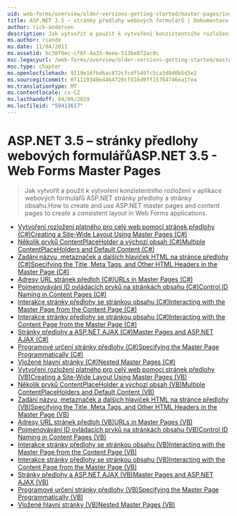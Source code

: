 ```yaml
---
uid: web-forms/overview/older-versions-getting-started/master-pages/index
title: ASP.NET 3.5 – stránky předlohy webových formulářů | Dokumentace Microsoftu
author: rick-anderson
description: Jak vytvořit a použít k vytvoření konzistentního rozložení v aplikace webových formulářů ASP.NET stránky předlohy a stránky obsahu.
ms.author: riande
ms.date: 11/04/2011
ms.assetid: bc30f0ec-cf8f-4a33-9eee-513be872ac9c
msc.legacyurl: /web-forms/overview/older-versions-getting-started/master-pages
msc.type: chapter
ms.openlocfilehash: 9119e16fbd6ac872cfcdf5497c5ca3d8d0b5d5e2
ms.sourcegitcommit: 0f1119340e4464720cfd16d0ff15764746ea1fea
ms.translationtype: MT
ms.contentlocale: cs-CZ
ms.lasthandoff: 04/09/2019
ms.locfileid: "59413617"
---
```

# <a name="aspnet-35---web-forms-master-pages"></a><span data-ttu-id="0e04a-103">ASP.NET 3.5 – stránky předlohy webových formulářů</span><span class="sxs-lookup"><span data-stu-id="0e04a-103">ASP.NET 3.5 - Web Forms Master Pages</span></span>

> <span data-ttu-id="0e04a-104">Jak vytvořit a použít k vytvoření konzistentního rozložení v aplikace webových formulářů ASP.NET stránky předlohy a stránky obsahu.</span><span class="sxs-lookup"><span data-stu-id="0e04a-104">How to create and use ASP.NET master pages and content pages to create a consistent layout in Web Forms applications.</span></span>


- [<span data-ttu-id="0e04a-105">Vytvoření rozložení platného pro celý web pomocí stránek předlohy (C#)</span><span class="sxs-lookup"><span data-stu-id="0e04a-105">Creating a Site-Wide Layout Using Master Pages (C#)</span></span>](creating-a-site-wide-layout-using-master-pages-cs.md)
- [<span data-ttu-id="0e04a-106">Několik prvků ContentPlaceHolder a výchozí obsah (C#)</span><span class="sxs-lookup"><span data-stu-id="0e04a-106">Multiple ContentPlaceHolders and Default Content (C#)</span></span>](multiple-contentplaceholders-and-default-content-cs.md)
- [<span data-ttu-id="0e04a-107">Zadání názvu, metaznaček a dalších hlaviček HTML na stránce předlohy (C#)</span><span class="sxs-lookup"><span data-stu-id="0e04a-107">Specifying the Title, Meta Tags, and Other HTML Headers in the Master Page (C#)</span></span>](specifying-the-title-meta-tags-and-other-html-headers-in-the-master-page-cs.md)
- [<span data-ttu-id="0e04a-108">Adresy URL stránek předloh (C#)</span><span class="sxs-lookup"><span data-stu-id="0e04a-108">URLs in Master Pages (C#)</span></span>](urls-in-master-pages-cs.md)
- [<span data-ttu-id="0e04a-109">Pojmenovávání ID ovládacích prvků na stránkách obsahu (C#)</span><span class="sxs-lookup"><span data-stu-id="0e04a-109">Control ID Naming in Content Pages (C#)</span></span>](control-id-naming-in-content-pages-cs.md)
- [<span data-ttu-id="0e04a-110">Interakce stránky předlohy se stránkou obsahu (C#)</span><span class="sxs-lookup"><span data-stu-id="0e04a-110">Interacting with the Master Page from the Content Page (C#)</span></span>](interacting-with-the-master-page-from-the-content-page-cs.md)
- [<span data-ttu-id="0e04a-111">Interakce stránky předlohy se stránkou obsahu (C#)</span><span class="sxs-lookup"><span data-stu-id="0e04a-111">Interacting with the Content Page from the Master Page (C#)</span></span>](interacting-with-the-content-page-from-the-master-page-cs.md)
- [<span data-ttu-id="0e04a-112">Stránky předlohy a ASP.NET AJAX (C#)</span><span class="sxs-lookup"><span data-stu-id="0e04a-112">Master Pages and ASP.NET AJAX (C#)</span></span>](master-pages-and-asp-net-ajax-cs.md)
- [<span data-ttu-id="0e04a-113">Programové určení stránky předlohy (C#)</span><span class="sxs-lookup"><span data-stu-id="0e04a-113">Specifying the Master Page Programmatically (C#)</span></span>](specifying-the-master-page-programmatically-cs.md)
- [<span data-ttu-id="0e04a-114">Vložené hlavní stránky (C#)</span><span class="sxs-lookup"><span data-stu-id="0e04a-114">Nested Master Pages (C#)</span></span>](nested-master-pages-cs.md)
- [<span data-ttu-id="0e04a-115">Vytvoření rozložení platného pro celý web pomocí stránek předlohy (VB)</span><span class="sxs-lookup"><span data-stu-id="0e04a-115">Creating a Site-Wide Layout Using Master Pages (VB)</span></span>](creating-a-site-wide-layout-using-master-pages-vb.md)
- [<span data-ttu-id="0e04a-116">Několik prvků ContentPlaceHolder a výchozí obsah (VB)</span><span class="sxs-lookup"><span data-stu-id="0e04a-116">Multiple ContentPlaceHolders and Default Content (VB)</span></span>](multiple-contentplaceholders-and-default-content-vb.md)
- [<span data-ttu-id="0e04a-117">Zadání názvu, metaznaček a dalších hlaviček HTML na stránce předlohy (VB)</span><span class="sxs-lookup"><span data-stu-id="0e04a-117">Specifying the Title, Meta Tags, and Other HTML Headers in the Master Page (VB)</span></span>](specifying-the-title-meta-tags-and-other-html-headers-in-the-master-page-vb.md)
- [<span data-ttu-id="0e04a-118">Adresy URL stránek předloh (VB)</span><span class="sxs-lookup"><span data-stu-id="0e04a-118">URLs in Master Pages (VB)</span></span>](urls-in-master-pages-vb.md)
- [<span data-ttu-id="0e04a-119">Pojmenovávání ID ovládacích prvků na stránkách obsahu (VB)</span><span class="sxs-lookup"><span data-stu-id="0e04a-119">Control ID Naming in Content Pages (VB)</span></span>](control-id-naming-in-content-pages-vb.md)
- [<span data-ttu-id="0e04a-120">Interakce stránky předlohy se stránkou obsahu (VB)</span><span class="sxs-lookup"><span data-stu-id="0e04a-120">Interacting with the Master Page from the Content Page (VB)</span></span>](interacting-with-the-master-page-from-the-content-page-vb.md)
- [<span data-ttu-id="0e04a-121">Interakce stránky předlohy se stránkou obsahu (VB)</span><span class="sxs-lookup"><span data-stu-id="0e04a-121">Interacting with the Content Page from the Master Page (VB)</span></span>](interacting-with-the-content-page-from-the-master-page-vb.md)
- [<span data-ttu-id="0e04a-122">Stránky předlohy a ASP.NET AJAX (VB)</span><span class="sxs-lookup"><span data-stu-id="0e04a-122">Master Pages and ASP.NET AJAX (VB)</span></span>](master-pages-and-asp-net-ajax-vb.md)
- [<span data-ttu-id="0e04a-123">Programové určení stránky předlohy (VB)</span><span class="sxs-lookup"><span data-stu-id="0e04a-123">Specifying the Master Page Programmatically (VB)</span></span>](specifying-the-master-page-programmatically-vb.md)
- [<span data-ttu-id="0e04a-124">Vložené hlavní stránky (VB)</span><span class="sxs-lookup"><span data-stu-id="0e04a-124">Nested Master Pages (VB)</span></span>](nested-master-pages-vb.md)
